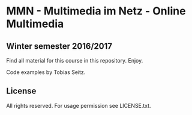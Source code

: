 # MMN - Multimedia im Netz - Online Multimedia #

## Winter semester 2016/2017 ##

Find all material for this course in this repository. Enjoy. 

Code examples by Tobias Seitz.

## License ##
All rights reserved. For usage permission see LICENSE.txt.
